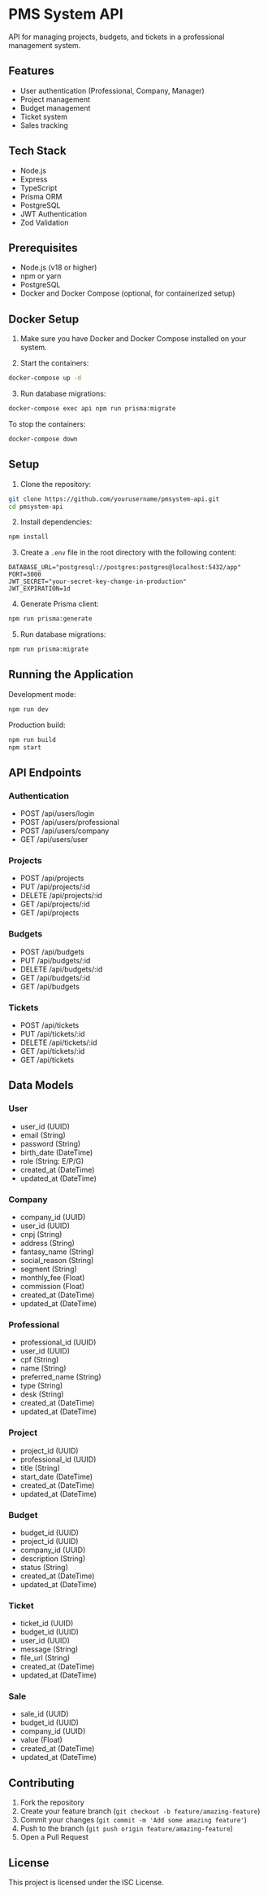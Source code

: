 # PMS System API

API for managing projects, budgets, and tickets in a professional management system.

## Features

- User authentication (Professional, Company, Manager)
- Project management
- Budget management
- Ticket system
- Sales tracking

## Tech Stack

- Node.js
- Express
- TypeScript
- Prisma ORM
- PostgreSQL
- JWT Authentication
- Zod Validation

## Prerequisites

- Node.js (v18 or higher)
- npm or yarn
- PostgreSQL
- Docker and Docker Compose (optional, for containerized setup)

## Docker Setup

1. Make sure you have Docker and Docker Compose installed on your system.

2. Start the containers:
```bash
docker-compose up -d
```

3. Run database migrations:
```bash
docker-compose exec api npm run prisma:migrate
```

To stop the containers:
```bash
docker-compose down
```

## Setup

1. Clone the repository:
```bash
git clone https://github.com/yourusername/pmsystem-api.git
cd pmsystem-api
```

2. Install dependencies:
```bash
npm install
```

3. Create a `.env` file in the root directory with the following content:
```env
DATABASE_URL="postgresql://postgres:postgres@localhost:5432/app"
PORT=3000
JWT_SECRET="your-secret-key-change-in-production"
JWT_EXPIRATION=1d
```

4. Generate Prisma client:
```bash
npm run prisma:generate
```

5. Run database migrations:
```bash
npm run prisma:migrate
```

## Running the Application

Development mode:
```bash
npm run dev
```

Production build:
```bash
npm run build
npm start
```

## API Endpoints

### Authentication
- POST /api/users/login
- POST /api/users/professional
- POST /api/users/company
- GET /api/users/user

### Projects
- POST /api/projects
- PUT /api/projects/:id
- DELETE /api/projects/:id
- GET /api/projects/:id
- GET /api/projects

### Budgets
- POST /api/budgets
- PUT /api/budgets/:id
- DELETE /api/budgets/:id
- GET /api/budgets/:id
- GET /api/budgets

### Tickets
- POST /api/tickets
- PUT /api/tickets/:id
- DELETE /api/tickets/:id
- GET /api/tickets/:id
- GET /api/tickets

## Data Models

### User
- user_id (UUID)
- email (String)
- password (String)
- birth_date (DateTime)
- role (String: E/P/G)
- created_at (DateTime)
- updated_at (DateTime)

### Company
- company_id (UUID)
- user_id (UUID)
- cnpj (String)
- address (String)
- fantasy_name (String)
- social_reason (String)
- segment (String)
- monthly_fee (Float)
- commission (Float)
- created_at (DateTime)
- updated_at (DateTime)

### Professional
- professional_id (UUID)
- user_id (UUID)
- cpf (String)
- name (String)
- preferred_name (String)
- type (String)
- desk (String)
- created_at (DateTime)
- updated_at (DateTime)

### Project
- project_id (UUID)
- professional_id (UUID)
- title (String)
- start_date (DateTime)
- created_at (DateTime)
- updated_at (DateTime)

### Budget
- budget_id (UUID)
- project_id (UUID)
- company_id (UUID)
- description (String)
- status (String)
- created_at (DateTime)
- updated_at (DateTime)

### Ticket
- ticket_id (UUID)
- budget_id (UUID)
- user_id (UUID)
- message (String)
- file_url (String)
- created_at (DateTime)
- updated_at (DateTime)

### Sale
- sale_id (UUID)
- budget_id (UUID)
- company_id (UUID)
- value (Float)
- created_at (DateTime)
- updated_at (DateTime)

## Contributing

1. Fork the repository
2. Create your feature branch (`git checkout -b feature/amazing-feature`)
3. Commit your changes (`git commit -m 'Add some amazing feature'`)
4. Push to the branch (`git push origin feature/amazing-feature`)
5. Open a Pull Request

## License

This project is licensed under the ISC License.
